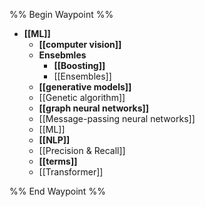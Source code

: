 %% Begin Waypoint %%
- **[[ML]]**
	- **[[computer vision]]**
	- **Ensebmles**
		- **[[Boosting]]**
		- [[Ensembles]]
	- **[[generative models]]**
	- [[Genetic algorithm]]
	- **[[graph neural networks]]**
	- [[Message-passing neural networks]]
	- [[ML]]
	- **[[NLP]]**
	- [[Precision & Recall]]
	- **[[terms]]**
	- [[Transformer]]

%% End Waypoint %%